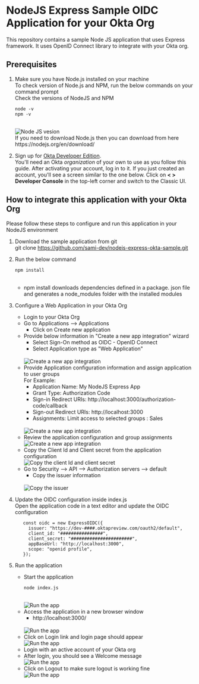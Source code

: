 # NodeJS Express Sample OIDC Application for your Okta Org

This repository contains a sample Node JS application that uses Express framework.
It uses OpenID Connect library to integrate with your Okta org.

## Prerequisites
   1. Make sure you have Node.js installed on your machine <br/>
      To check version of Node.js and NPM, run the below commands on your command prompt <br/>
      Check the versions of NodeJS and NPM

      ```
      node -v
      npm -v
      ```
       
      <br/>
      <img src="readme-images/prereq-1.jpg" alt="Node JS vesion"/>
      <br/>
      If you need to download Node.js then you can download from here https://nodejs.org/en/download/
      
      <br/>
   2. Sign up for [Okta Developer Edition](http://developer.okta.com/).    
       You'll need an Okta *organization* of your own to use as you follow this guide. After activating your account, log in to it. If you just created an account, you'll see a        screen similar to the one below. Click on **< > Developer Console** in the top-left corner and switch to the Classic UI.

## How to integrate this application with your Okta Org

Please follow these steps to configure and run this application in your NodeJS environment

1. Download the sample application from git
   <br/>
   git clone https://github.com/sami-dev/nodejs-express-okta-sample.git

2. Run the below command <br/>
   ```
   npm install
   ```
   <br/>
   
   - npm install downloads dependencies defined in a package. json file and generates a node_modules folder with the installed modules

3. Configure a Web Application in your Okta Org
   * Login to your Okta Org
   * Go to Applications --> Applications
      - Click on Create new application
   * Provide below information in "Create a new app integration" wizard
      - Select Sign-On method as OIDC - OpenID Connect
      - Select Application type as "Web Application"
      <br/>
      <img src="readme-images/okta-createapp-1.jpg" alt="Create a new app integration"/>
   * Provide Application configuration information and assign application to user groups
     <br/>
      For Example:
      - Application Name: My NodeJS Express App
      - Grant Type: Authorization Code
      - Sign-in Redirect URIs: http://localhost:3000/authorization-code/callback
      - Sign-out Redirect URIs: http://localhost:3000
      - Assignments: Limit access to selected groups : Sales
      <br/>
      <img src="readme-images/okta-createapp-2.jpg" alt="Create a new app integration"/>
   *  Review the application configuration and group assignments
      <br/>
      <img src="readme-images/okta-createapp-3.jpg" alt="Create a new app integration"/>
   *  Copy the Client Id and Client secret from the application configuration
      <br/>
      <img src="readme-images/okta-createapp-4.jpg" alt="Copy the client Id and client secret"/>
   *  Go to Security --> API --> Authorization servers --> default
      - Copy the issuer information
      <br/>
      <img src="readme-images/okta-auth-server-1.jpg" alt="Copy the issuer"/>
4. Update the OIDC configuration inside index.js
   <br/>
   Open the application code in a text editor and update the OIDC configuration
   ```
      const oidc = new ExpressOIDC({
        issuer: "https://dev-####.oktapreview.com/oauth2/default",
        client_id: "################",
        client_secret: "#######################",
        appBaseUrl: "http://localhost:3000",
        scope: "openid profile",
      });
   ```
5. Run the application
   * Start the application
      ```
      node index.js
      ```
      <br/>
      <img src="readme-images/run-app-1.jpg" alt="Run the app"/>
   * Access the application in a new browser window
      - http://localhost:3000/
     <br/>
     <img src="readme-images/run-app-2.jpg" alt="Run the app"/>
   * Click on Login link and login page should appear
      <br/>
      <img src="readme-images/run-app-3.jpg" alt="Run the app"/>
   * Login with an active account of your Okta org
   * After login, you should see a Welcome message
      <br/>
      <img src="readme-images/run-app-4.jpg" alt="Run the app"/>
   * Click on Logout to make sure logout is working fine
      <br/>
      <img src="readme-images/run-app-5.jpg" alt="Run the app"/>

